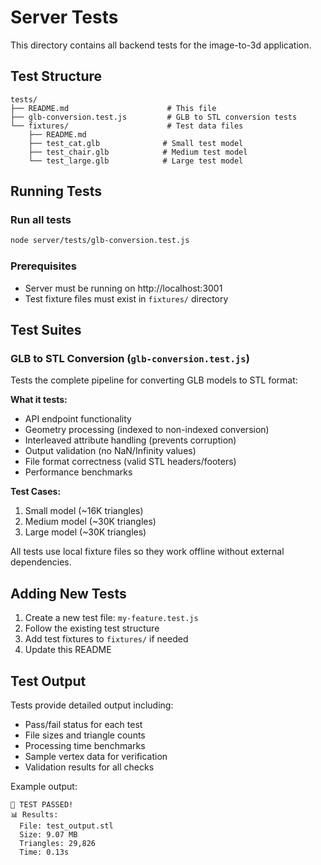 # Server Tests

This directory contains all backend tests for the image-to-3d application.

## Test Structure

```
tests/
├── README.md                      # This file
├── glb-conversion.test.js         # GLB to STL conversion tests
└── fixtures/                      # Test data files
    ├── README.md
    ├── test_cat.glb              # Small test model
    ├── test_chair.glb            # Medium test model
    └── test_large.glb            # Large test model
```

## Running Tests

### Run all tests
```bash
node server/tests/glb-conversion.test.js
```

### Prerequisites
- Server must be running on http://localhost:3001
- Test fixture files must exist in `fixtures/` directory

## Test Suites

### GLB to STL Conversion (`glb-conversion.test.js`)

Tests the complete pipeline for converting GLB models to STL format:

**What it tests:**
- API endpoint functionality
- Geometry processing (indexed to non-indexed conversion)
- Interleaved attribute handling (prevents corruption)
- Output validation (no NaN/Infinity values)
- File format correctness (valid STL headers/footers)
- Performance benchmarks

**Test Cases:**
1. Small model (~16K triangles)
2. Medium model (~30K triangles)  
3. Large model (~30K triangles)

All tests use local fixture files so they work offline without external dependencies.

## Adding New Tests

1. Create a new test file: `my-feature.test.js`
2. Follow the existing test structure
3. Add test fixtures to `fixtures/` if needed
4. Update this README

## Test Output

Tests provide detailed output including:
- Pass/fail status for each test
- File sizes and triangle counts
- Processing time benchmarks
- Sample vertex data for verification
- Validation results for all checks

Example output:
```
🎉 TEST PASSED!
📊 Results:
  File: test_output.stl
  Size: 9.07 MB
  Triangles: 29,826
  Time: 0.13s
```
